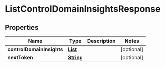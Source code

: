 

# ListControlDomainInsightsResponse


## Properties

| Name | Type | Description | Notes |
|------------ | ------------- | ------------- | -------------|
|**controlDomainInsights** | [**List**](List.md) |  |  [optional] |
|**nextToken** | [**String**](String.md) |  |  [optional] |



